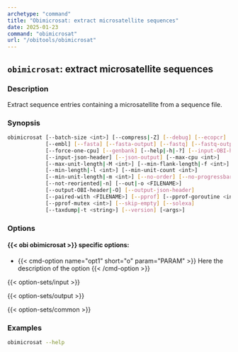 ```yaml
---
archetype: "command"
title: "Obimicrosat: extract microsatellite sequences"
date: 2025-01-23
command: "obimicrosat"
url: "/obitools/obimicrosat"
---
```


## `obimicrosat`: extract microsatellite sequences

### Description 

Extract sequence entries containing a microsatellite from a sequence file.

### Synopsis

```bash
obimicrosat [--batch-size <int>] [--compress|-Z] [--debug] [--ecopcr]
            [--embl] [--fasta] [--fasta-output] [--fastq] [--fastq-output]
            [--force-one-cpu] [--genbank] [--help|-h|-?] [--input-OBI-header]
            [--input-json-header] [--json-output] [--max-cpu <int>]
            [--max-unit-length|-M <int>] [--min-flank-length|-f <int>]
            [--min-length|-l <int>] [--min-unit-count <int>]
            [--min-unit-length|-m <int>] [--no-order] [--no-progressbar]
            [--not-reoriented|-n] [--out|-o <FILENAME>]
            [--output-OBI-header|-O] [--output-json-header]
            [--paired-with <FILENAME>] [--pprof] [--pprof-goroutine <int>]
            [--pprof-mutex <int>] [--skip-empty] [--solexa]
            [--taxdump|-t <string>] [--version] [<args>]
```

### Options

#### {{< obi obimicrosat >}} specific options:

- {{< cmd-option name="opt1" short="o" param="PARAM" >}}
  Here the description of the option
  {{< /cmd-option >}}

{{< option-sets/input >}}

{{< option-sets/output >}}

{{< option-sets/common >}}

### Examples

```bash
obimicrosat --help
```
